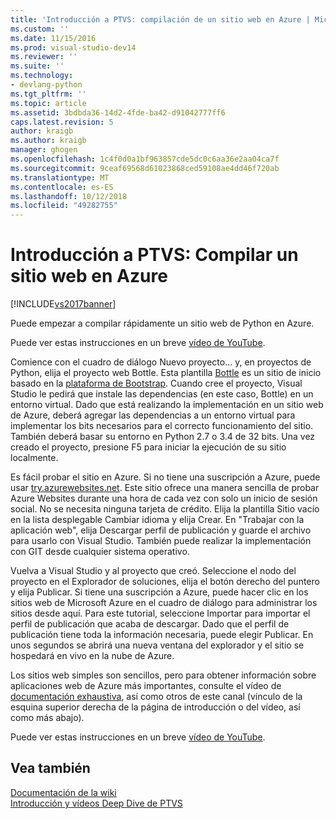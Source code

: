 ```yaml
---
title: 'Introducción a PTVS: compilación de un sitio web en Azure | Microsoft Docs'
ms.custom: ''
ms.date: 11/15/2016
ms.prod: visual-studio-dev14
ms.reviewer: ''
ms.suite: ''
ms.technology:
- devlang-python
ms.tgt_pltfrm: ''
ms.topic: article
ms.assetid: 3bdbda36-14d2-4fde-ba42-d91042777ff6
caps.latest.revision: 5
author: kraigb
ms.author: kraigb
manager: ghogen
ms.openlocfilehash: 1c4f0d0a1bf963857cde5dc0c6aa36e2aa04ca7f
ms.sourcegitcommit: 9ceaf69568d61023868ced59108ae4dd46f720ab
ms.translationtype: MT
ms.contentlocale: es-ES
ms.lasthandoff: 10/12/2018
ms.locfileid: "49282755"
---
```

# <a name="getting-started-with-ptvs-building-a-website-in-azure"></a>Introducción a PTVS: Compilar un sitio web en Azure
[!INCLUDE[vs2017banner](../includes/vs2017banner.md)]

Puede empezar a compilar rápidamente un sitio web de Python en Azure.  
  
 Puede ver estas instrucciones en un breve [vídeo de YouTube](https://www.youtube.com/watch?v=FJx5mutt1uk&list=PLReL099Y5nRdLgGAdrb_YeTdEnd23s6Ff&index=6).  
  
 Comience con el cuadro de diálogo Nuevo proyecto... y, en proyectos de Python, elija el proyecto web Bottle.  Esta plantilla [Bottle](http://bottlepy.org/docs/dev/index.html) es un sitio de inicio basado en la [plataforma de Bootstrap](http://getbootstrap.com/).  Cuando cree el proyecto, Visual Studio le pedirá que instale las dependencias (en este caso, Bottle) en un entorno virtual.  Dado que está realizando la implementación en un sitio web de Azure, deberá agregar las dependencias a un entorno virtual para implementar los bits necesarios para el correcto funcionamiento del sitio.  También deberá basar su entorno en Python 2.7 o 3.4 de 32 bits.  Una vez creado el proyecto, presione F5 para iniciar la ejecución de su sitio localmente.  
  
 Es fácil probar el sitio en Azure.  Si no tiene una suscripción a Azure, puede usar [try.azurewebsites.net](https://trywebsites.azurewebsites.net/).  Este sitio ofrece una manera sencilla de probar Azure Websites durante una hora de cada vez con solo un inicio de sesión social.  No se necesita ninguna tarjeta de crédito.  Elija la plantilla Sitio vacío en la lista desplegable Cambiar idioma y elija Crear.  En "Trabajar con la aplicación web", elija Descargar perfil de publicación y guarde el archivo para usarlo con Visual Studio.  También puede realizar la implementación con GIT desde cualquier sistema operativo.  
  
 Vuelva a Visual Studio y al proyecto que creó.  Seleccione el nodo del proyecto en el Explorador de soluciones, elija el botón derecho del puntero y elija Publicar.  Si tiene una suscripción a Azure, puede hacer clic en los sitios web de Microsoft Azure en el cuadro de diálogo para administrar los sitios desde aquí.  Para este tutorial, seleccione Importar para importar el perfil de publicación que acaba de descargar.  Dado que el perfil de publicación tiene toda la información necesaria, puede elegir Publicar.  En unos segundos se abrirá una nueva ventana del explorador y el sitio se hospedará en vivo en la nube de Azure.  
  
 Los sitios web simples son sencillos, pero para obtener información sobre aplicaciones web de Azure más importantes, consulte el vídeo de [documentación exhaustiva](https://www.youtube.com/watch?v=WG3pGmoo8nE&list=PLReL099Y5nRdLgGAdrb_YeTdEnd23s6Ff&index=10), así como otros de este canal (vínculo de la esquina superior derecha de la página de introducción o del vídeo, así como más abajo).  
  
 Puede ver estas instrucciones en un breve [vídeo de YouTube](https://www.youtube.com/watch?v=FJx5mutt1uk&list=PLReL099Y5nRdLgGAdrb_YeTdEnd23s6Ff&index=6).  
  
## <a name="see-also"></a>Vea también  
 [Documentación de la wiki](https://github.com/Microsoft/PTVS/wiki/Web-Project)   
 [Introducción y vídeos Deep Dive de PTVS](https://www.youtube.com/playlist?list=PLReL099Y5nRdLgGAdrb_YeTdEnd23s6Ff)

